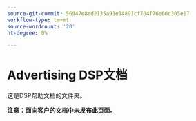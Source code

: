 ```yaml
---
source-git-commit: 56947e8ed2135a91e94891cf704f76e66c305e17
workflow-type: tm+mt
source-wordcount: '20'
ht-degree: 0%

---
```

# Advertising DSP文档

这是DSP帮助文档的文件夹。

**注意：面向客户的文档中未发布此页面。**
